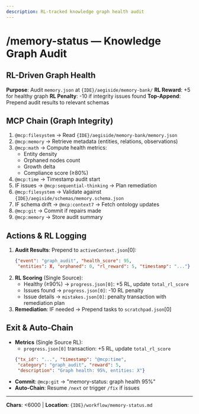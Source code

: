 ```yaml
---
description: RL-tracked knowledge graph health audit
---
```


# /memory-status — Knowledge Graph Audit

## RL-Driven Graph Health

**Purpose**: Audit `memory.json` at `{IDE}/aegiside/memory-bank/`
**RL Reward**: +5 for healthy graph
**RL Penalty**: -10 if integrity issues found
**Top-Append**: Prepend audit results to relevant schemas

## MCP Chain (Graph Integrity)

1. `@mcp:filesystem` → Read `{IDE}/aegiside/memory-bank/memory.json`
2. `@mcp:memory` → Retrieve metadata (entities, relations, observations)
3. `@mcp:math` → Compute health metrics:
   - Entity density
   - Orphaned nodes count
   - Growth delta
   - Compliance score (≥80%)
4. `@mcp:time` → Timestamp audit start
5. IF issues → `@mcp:sequential-thinking` → Plan remediation
6. `@mcp:filesystem` → Validate against `{IDE}/aegiside/schemas/memory.schema.json`
7. IF schema drift → `@mcp:context7` → Fetch ontology updates
8. `@mcp:git` → Commit if repairs made
9. `@mcp:memory` → Store audit summary

## Actions & RL Logging

1. **Audit Results**: Prepend to `activeContext.json`[0]:
   ```json
   {"event": "graph_audit", "health_score": 95,
    "entities": X, "orphaned": 0, "rl_reward": 5, "timestamp": "..."}
   ```
2. **RL Scoring** (Single Source):
   - Healthy (≥90%) → `progress.json[0]`: +5 RL, update `total_rl_score`
   - Issues found → `progress.json[0]`: -10 RL penalty
   - Issue details → `mistakes.json[0]`: penalty transaction with remediation plan
3. **Remediation**: IF needed → Prepend tasks to `scratchpad.json`[0]

## Exit & Auto-Chain

- **Metrics** (Single Source RL):
  - `progress.json[0]` transaction: +5 RL, update `total_rl_score`
  ```json
  {"tx_id": "...", "timestamp": "@mcp:time",
   "category": "graph_audit", "reward": 5,
   "description": "Graph health: 95%, entities: X"}
  ```
- **Commit**: `@mcp:git` → "memory-status: graph health 95%"
- **Auto-Chain**: Resume `/next` or trigger `/fix` if issues

---
**Chars**: <6000 | **Location**: `{IDE}/workflow/memory-status.md`

